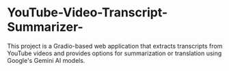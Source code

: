 # YouTube-Video-Transcript-Summarizer-
This project is a Gradio-based web application that extracts transcripts from YouTube videos and provides options for summarization or translation using Google's Gemini AI models.
